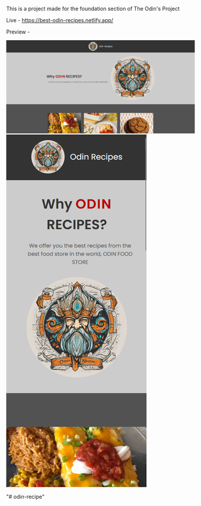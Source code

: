 This is a project made for the foundation section of The Odin's Project

Live - https://best-odin-recipes.netlify.app/

Preview - 

![](images/desktop.png)
![](images/mobile.png)





"# odin-recipe" 
